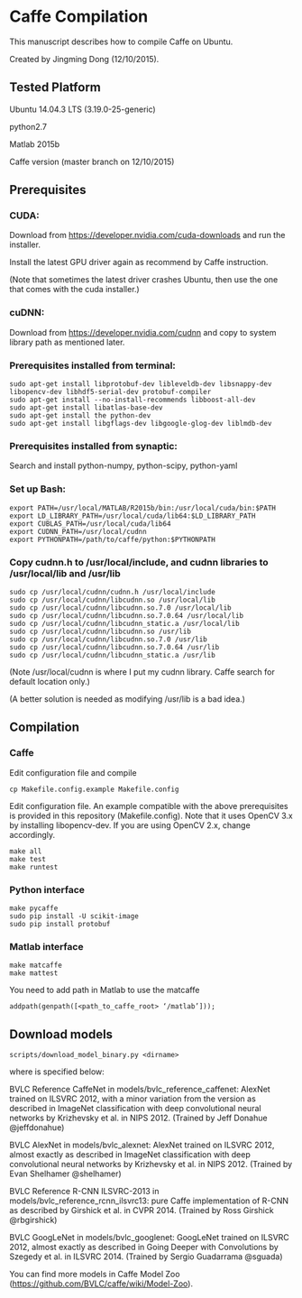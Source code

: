 # Caffe Compilation
This manuscript describes how to compile Caffe on Ubuntu.

Created by Jingming Dong (12/10/2015).

## Tested Platform
Ubuntu 14.04.3 LTS (3.19.0-25-generic)

python2.7

Matlab 2015b

Caffe version (master branch on 12/10/2015)

## Prerequisites

### CUDA:
Download from https://developer.nvidia.com/cuda-downloads and run the installer.

Install the latest GPU driver again as recommend by Caffe instruction.

(Note that sometimes the latest driver crashes Ubuntu, then use the one that comes with the cuda installer.)

### cuDNN:
Download from https://developer.nvidia.com/cudnn and copy to system library path as mentioned later.

### Prerequisites installed from terminal:

```
sudo apt-get install libprotobuf-dev libleveldb-dev libsnappy-dev libopencv-dev libhdf5-serial-dev protobuf-compiler
sudo apt-get install --no-install-recommends libboost-all-dev
sudo apt-get install libatlas-base-dev
sudo apt-get install the python-dev
sudo apt-get install libgflags-dev libgoogle-glog-dev liblmdb-dev
```

### Prerequisites installed from synaptic:
Search and install python-numpy, python-scipy, python-yaml

### Set up Bash:
```
export PATH=/usr/local/MATLAB/R2015b/bin:/usr/local/cuda/bin:$PATH
export LD_LIBRARY_PATH=/usr/local/cuda/lib64:$LD_LIBRARY_PATH
export CUBLAS_PATH=/usr/local/cuda/lib64
export CUDNN_PATH=/usr/local/cudnn
export PYTHONPATH=/path/to/caffe/python:$PYTHONPATH
```

### Copy cudnn.h to /usr/local/include, and cudnn libraries to /usr/local/lib and /usr/lib
```
sudo cp /usr/local/cudnn/cudnn.h /usr/local/include
sudo cp /usr/local/cudnn/libcudnn.so /usr/local/lib
sudo cp /usr/local/cudnn/libcudnn.so.7.0 /usr/local/lib
sudo cp /usr/local/cudnn/libcudnn.so.7.0.64 /usr/local/lib
sudo cp /usr/local/cudnn/libcudnn_static.a /usr/local/lib
sudo cp /usr/local/cudnn/libcudnn.so /usr/lib
sudo cp /usr/local/cudnn/libcudnn.so.7.0 /usr/lib
sudo cp /usr/local/cudnn/libcudnn.so.7.0.64 /usr/lib
sudo cp /usr/local/cudnn/libcudnn_static.a /usr/lib
```
(Note /usr/local/cudnn is where I put my cudnn library. Caffe search for default location only.)

(A better solution is needed as modifying /usr/lib is a bad idea.)

## Compilation

### Caffe

Edit configuration file and compile
```
cp Makefile.config.example Makefile.config
```
Edit configuration file. An example compatible with the above prerequisites is provided in this repository (Makefile.config). Note that it uses OpenCV 3.x by installing libopencv-dev. If you are using OpenCV 2.x, change accordingly.
```
make all
make test
make runtest
```

### Python interface
```
make pycaffe
sudo pip install -U scikit-image
sudo pip install protobuf
```

### Matlab interface
```
make matcaffe
make mattest
```
You need to add path in Matlab to use the matcaffe
```
addpath(genpath([<path_to_caffe_root> ‘/matlab’]));
```

## Download models

```
scripts/download_model_binary.py <dirname> 
```
where <dirname> is specified below:

BVLC Reference CaffeNet in models/bvlc_reference_caffenet: AlexNet trained on ILSVRC 2012, with a minor variation from the version as described in ImageNet classification with deep convolutional neural networks by Krizhevsky et al. in NIPS 2012. (Trained by Jeff Donahue @jeffdonahue)

BVLC AlexNet in models/bvlc_alexnet: AlexNet trained on ILSVRC 2012, almost exactly as described in ImageNet classification with deep convolutional neural networks by Krizhevsky et al. in NIPS 2012. (Trained by Evan Shelhamer @shelhamer)

BVLC Reference R-CNN ILSVRC-2013 in models/bvlc_reference_rcnn_ilsvrc13: pure Caffe implementation of R-CNN as described by Girshick et al. in CVPR 2014. (Trained by Ross Girshick @rbgirshick)

BVLC GoogLeNet in models/bvlc_googlenet: GoogLeNet trained on ILSVRC 2012, almost exactly as described in Going Deeper with Convolutions by Szegedy et al. in ILSVRC 2014. (Trained by Sergio Guadarrama @sguada)

You can find more models in Caffe Model Zoo (https://github.com/BVLC/caffe/wiki/Model-Zoo).
